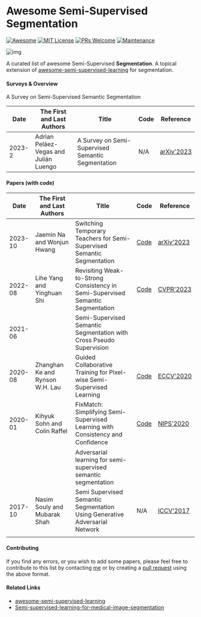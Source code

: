 # Awesome Semi-Supervised Segmentation

[![Awesome](https://awesome.re/badge.svg)](https://awesome.re/) [![MIT License](https://img.shields.io/badge/license-MIT-green.svg)](https://opensource.org/licenses/MIT) [![PRs Welcome](https://img.shields.io/badge/PRs-welcome-brightgreen.svg?style=flat-square)](http://makeapullrequest.com/) [![Maintenance](https://img.shields.io/badge/Maintained%3F-yes-green.svg)](https://github.com/likyoo/awesome-semi-supervised-segmentation/graphs/commit-activity)

![img](https://i.imgur.com/Ky2jxnj.png)

A curated list of awesome Semi-Supervised **Segmentation**. A topical extension of [awesome-semi-supervised-learning](https://github.com/yassouali/awesome-semi-supervised-learning) for segmentation.



#### Surveys & Overview

A Survey on Semi-Supervised Semantic Segmentation

| Date   | The First and Last Authors            | Title                                             | Code | Reference                                      |
| ------ | ------------------------------------- | ------------------------------------------------- | ---- | ---------------------------------------------- |
| 2023-2 | Adrian Peláez-Vegas and Julián Luengo | A Survey on Semi-Supervised Semantic Segmentation | N/A  | [arXiv'2023](https://arxiv.org/abs/2302.09899) |



#### Papers (with code)

| Date    | The First and Last Authors      | Title                                                        | Code                                                | Reference                                                    |
| ------- | ------------------------------- | ------------------------------------------------------------ | --------------------------------------------------- | ------------------------------------------------------------ |
| 2023-10 | Jaemin Na and Wonjun Hwang      | Switching Temporary Teachers for Semi-Supervised Semantic Segmentation | [Code](https://github.com/naver-ai/dual-teacher)    | [arXiv'2023](https://arxiv.org/abs/2310.18640)               |
| 2022-08 | Lihe Yang and Yinghuan Shi      | Revisiting Weak-to-Strong Consistency in Semi-Supervised Semantic Segmentation | [Code](https://github.com/LiheYoung/UniMatch)       | [CVPR'2023](https://openaccess.thecvf.com/content/CVPR2023/html/Yang_Revisiting_Weak-to-Strong_Consistency_in_Semi-Supervised_Semantic_Segmentation_CVPR_2023_paper.html) |
| 2021-06 |                                 | Semi-Supervised Semantic Segmentation with Cross Pseudo Supervision |                                                     |                                                              |
| 2020-08 | Zhanghan Ke and Rynson W.H. Lau | Guided Collaborative Training for Pixel-wise Semi-Supervised Learning | [Code](https://github.com/ZHKKKe/PixelSSL)          | [ECCV'2020](https://arxiv.org/abs/2008.05258)                |
| 2020-01 | Kihyuk Sohn and Colin Raffel    | FixMatch: Simplifying Semi-Supervised Learning with Consistency and Conﬁdence | [Code](https://github.com/google-research/fixmatch) | [NIPS'2020](https://arxiv.org/abs/2001.07685)                |
|         |                                 | Adversarial learning for semi-supervised semantic segmentation |                                                     |                                                              |
| 2017-10 | Nasim Souly and Mubarak Shah    | Semi Supervised Semantic Segmentation Using Generative Adversarial Network | N/A                                                 | [ICCV'2017](https://openaccess.thecvf.com/content_iccv_2017/html/Souly__Semi_Supervised_ICCV_2017_paper.html) |
|         |                                 |                                                              |                                                     |                                                              |



#### Contributing

If you find any errors, or you wish to add some papers, please feel free to contribute to this list by contacting [me](https://likyoo.github.io/) or by creating a [pull request](https://github.com/likyoo/awesome-semi-supervised-segmentation/pulls) using the above format.



#### Related Links

- [awesome-semi-supervised-learning](https://github.com/yassouali/awesome-semi-supervised-learning)
- [Semi-supervised-learning-for-medical-image-segmentation](https://github.com/HiLab-git/SSL4MIS)